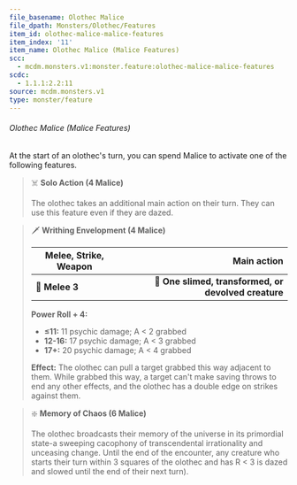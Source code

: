```yaml
---
file_basename: Olothec Malice
file_dpath: Monsters/Olothec/Features
item_id: olothec-malice-malice-features
item_index: '11'
item_name: Olothec Malice (Malice Features)
scc:
  - mcdm.monsters.v1:monster.feature:olothec-malice-malice-features
scdc:
  - 1.1.1:2.2:11
source: mcdm.monsters.v1
type: monster/feature
---
```


###### Olothec Malice (Malice Features)

At the start of an olothec's turn, you can spend Malice to activate one of the following features.

> ☠️ **Solo Action (4 Malice)**
>
> The olothec takes an additional main action on their turn. They can use this feature even if they are dazed.

> 🗡 **Writhing Envelopment (4 Malice)**
>
> | **Melee, Strike, Weapon** |                                      **Main action** |
> | ------------------------- | ---------------------------------------------------: |
> | **📏 Melee 3**            | **🎯 One slimed, transformed, or devolved creature** |
>
> **Power Roll + 4:**
>
> - **≤11:** 11 psychic damage; A < 2 grabbed
> - **12-16:** 17 psychic damage; A < 3 grabbed
> - **17+:** 20 psychic damage; A < 4 grabbed
>
> **Effect:** The olothec can pull a target grabbed this way adjacent to them. While grabbed this way, a target can't make saving throws to end any other effects, and the olothec has a double edge on strikes against them.

> ❇️ **Memory of Chaos (6 Malice)**
>
> The olothec broadcasts their memory of the universe in its primordial state-a sweeping cacophony of transcendental irrationality and unceasing change. Until the end of the encounter, any creature who starts their turn within 3 squares of the olothec and has R < 3 is dazed and slowed until the end of their next turn).
